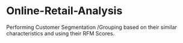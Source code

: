 # Online-Retail-Analysis
Performing Customer Segmentation /Grouping based on their similar characteristics and using their RFM Scores.
